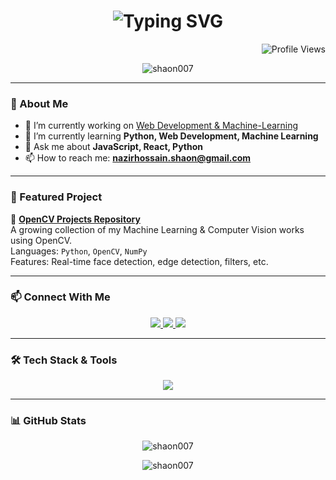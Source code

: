 <!-- Typing Animation -->
<h1 align="center">
  <img src="https://readme-typing-svg.herokuapp.com/?font=Fira+Code&weight=500&size=32&pause=1000&center=true&vCenter=true&multiline=true&width=700&height=80&lines=Hi+%F0%9F%91%8B%2C+I'm+Md+Nazir+Hossain;Full-Stack+Web+Developer+%7C+ML+Enthusiast" alt="Typing SVG" />
</h1>

<!-- Profile View Counter -->
<p align="right">
  <img src="https://komarev.com/ghpvc/?username=Shaon007&label=Profile+Views&color=blueviolet&style=flat-square" alt="Profile Views" />
</p>

<!-- Profile GIF -->
<p align="center">
  <img src="https://i.pinimg.com/originals/df/15/2b/df152b83c5319606e166c3f936943f12.gif" alt="shaon007" />
</p>

---

### 🧠 About Me

- 🔭 I’m currently working on [Web Development & Machine-Learning](https://github.com/Shaon007/openCV)
- 🌱 I’m currently learning **Python, Web Development, Machine Learning**
- 💬 Ask me about **JavaScript, React, Python**
- 📫 How to reach me: **nazirhossain.shaon@gmail.com**

---

### 💼 Featured Project

🚀 **[OpenCV Projects Repository](https://github.com/Shaon007/openCV)**  
A growing collection of my Machine Learning & Computer Vision works using OpenCV.  
Languages: `Python`, `OpenCV`, `NumPy`  
Features: Real-time face detection, edge detection, filters, etc.

---

### 📫 Connect With Me

<p align="center">
  <a href="https://linkedin.com/in/nazir hossain" target="_blank">
    <img src="https://img.shields.io/badge/LinkedIn-0A66C2?style=for-the-badge&logo=linkedin&logoColor=white"/>
  </a>
  <a href="https://fb.com/md nazir hossain" target="_blank">
    <img src="https://img.shields.io/badge/Facebook-1877F2?style=for-the-badge&logo=facebook&logoColor=white"/>
  </a>
  <a href="https://instagram.com/hossain.shaon007" target="_blank">
    <img src="https://img.shields.io/badge/Instagram-E4405F?style=for-the-badge&logo=instagram&logoColor=white"/>
  </a>
</p>

---

### 🛠️ Tech Stack & Tools

<div align="center">
  <img src="https://skillicons.dev/icons?i=js,react,nodejs,express,python,opencv,mongodb,mysql,java,c,cpp,html,css,tailwind,git,github,figma,matlab,vscode,arduino" />
</div>

---

### 📊 GitHub Stats

<p align="center">
  <img src="https://github-readme-stats.vercel.app/api?username=Shaon007&show_icons=true&locale=en" alt="shaon007" />
</p>

<p align="center">
  <img src="https://github-readme-streak-stats.herokuapp.com/?user=Shaon007" alt="shaon007" />
</p>
